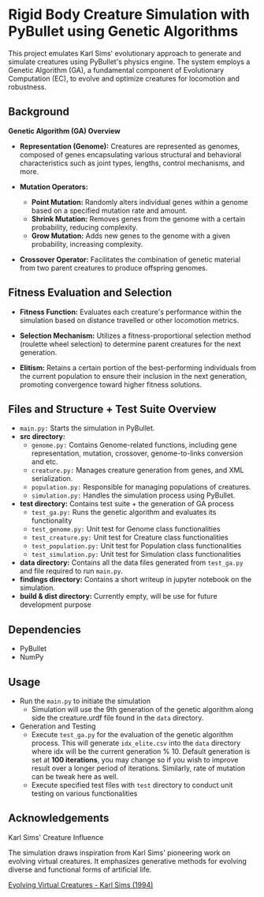 # Rigid Body Creature Simulation with PyBullet using Genetic Algorithms

This project emulates Karl Sims' evolutionary approach to generate and simulate creatures using PyBullet's physics engine. The system employs a Genetic Algorithm (GA), a fundamental component of Evolutionary Computation (EC), to evolve and optimize creatures for locomotion and robustness.

## Background
**Genetic Algorithm (GA) Overview**

- **Representation (Genome):** Creatures are represented as genomes, composed of genes encapsulating various structural and behavioral characteristics such as joint types, lengths, control mechanisms, and more.

- **Mutation Operators:** 
    - **Point Mutation:** Randomly alters individual genes within a genome based on a specified mutation rate and amount.
    - **Shrink Mutation:** Removes genes from the genome with a certain probability, reducing complexity.
    - **Grow Mutation:** Adds new genes to the genome with a given probability, increasing complexity.

- **Crossover Operator:** Facilitates the combination of genetic material from two parent creatures to produce offspring genomes.

## Fitness Evaluation and Selection
- **Fitness Function:** Evaluates each creature's performance within the simulation based on distance travelled or other locomotion metrics.

- **Selection Mechanism:** Utilizes a fitness-proportional selection method (roulette wheel selection) to determine parent creatures for the next generation.

- **Elitism:** Retains a certain portion of the best-performing individuals from the current population to ensure their inclusion in the next generation, promoting convergence toward higher fitness solutions.

## Files and Structure + Test Suite Overview
-   `main.py:` Starts the simulation in PyBullet.
-   **src directory:**
    - `genome.py:` Contains Genome-related functions, including gene representation, mutation, crossover, genome-to-links conversion and etc.
    - `creature.py:` Manages creature generation from genes, and XML serialization.
    - `population.py:` Responsible for managing populations of creatures.
    - `simulation.py:` Handles the simulation process using PyBullet.
-   **test directory:** Contains test suite + the generation of GA process
    - `test_ga.py:` Runs the genetic algorithm and evaluates its functionality
    - `test_genome.py:` Unit test for Genome class functionalities
    - `test_creature.py:` Unit test for Creature class functionalities
    - `test_population.py:` Unit test for Population class functionalities
    - `test_simulation.py:` Unit test for Simulation class functionalities
- **data directory:** Contains all the data files generated from `test_ga.py` and file required to run `main.py`.
- **findings directory:** Contains a short writeup in jupyter notebook on the simulation.
- **build & dist directory:** Currently empty, will be use for future development purpose
  
## Dependencies
- PyBullet
- NumPy

## Usage
- Run the `main.py` to initiate the simulation
    - Simulation will use the 9th generation of the genetic algorithm along side the creature.urdf file found in the `data` directory.
- Generation and Testing
    - Execute `test_ga.py` for the evaluation of the genetic algorithm process. This will generate `idx_elite.csv` into the `data` directory where idx will be the current generation % 10. Default generation is set at **100 iterations**, you may change so if you wish to improve result over a longer period of iterations. Similarly, rate of mutation can be tweak here as well. 
    - Execute specified test files with `test` directory to conduct unit testing on various functionalities
      
## Acknowledgements
Karl Sims' Creature Influence

The simulation draws inspiration from Karl Sims' pioneering work on evolving virtual creatures. It emphasizes generative methods for evolving diverse and functional forms of artificial life.

[Evolving Virtual Creatures - Karl Sims (1994)](https://www.karlsims.com/papers/siggraph94.pdf)
